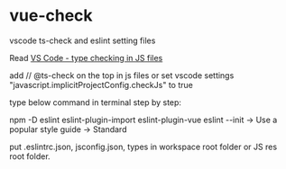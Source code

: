 # vue-check
vscode ts-check and eslint setting files

Read [VS Code - type checking in JS files](https://code.visualstudio.com/docs/languages/javascript#_type-checking)

add // @ts-check on the top in js files
or set vscode settings "javascript.implicitProjectConfig.checkJs" to true

type below command in terminal step by step:

npm -D eslint eslint-plugin-import eslint-plugin-vue
eslint --init -> Use a popular style guide -> Standard

put .eslintrc.json, jsconfig.json, types in workspace root folder or JS res root folder.
